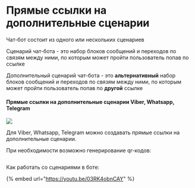 # Прямые ссылки на дополнительные сценарии

Чат-бот состоит из одного или нескольких сценариев

Сценарий чат-бота - это набор блоков сообщений и переходов по связям между ними, по которым может пройти пользователь попав по ссылке&#x20;

Дополнительный сценарий чат-бота - это **альтернативный** набор блоков сообщений и переходов по связям между ними, по которым может пройти пользователь попав по **другой** ссылке&#x20;

#### Прямые ссылки на дополнительные сценарии Viber, Whatsapp, Telegram&#x20;

![](../../.gitbook/assets/Z1M89-q6XUw.jpg)

Для Viber, Whatsapp, Telegram можно создавать прямые ссылки на дополнительные сценарии.

При необходимости возможно генерирование qr-кодов:

<figure><img src="../../.gitbook/assets/2 (2).jpg" alt=""><figcaption></figcaption></figure>

Как работать со сценариями в боте:

{% embed url="https://youtu.be/03RK4obnCAY" %}

